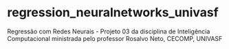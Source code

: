 # regression_neuralnetworks_univasf
Regressão com Redes Neurais - Projeto 03 da disciplina de Inteligência Computacional ministrada pelo professor Rosalvo Neto, CECOMP, UNIVASF
